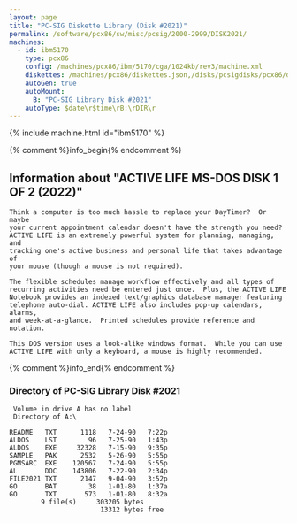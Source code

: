 ```yaml
---
layout: page
title: "PC-SIG Diskette Library (Disk #2021)"
permalink: /software/pcx86/sw/misc/pcsig/2000-2999/DISK2021/
machines:
  - id: ibm5170
    type: pcx86
    config: /machines/pcx86/ibm/5170/cga/1024kb/rev3/machine.xml
    diskettes: /machines/pcx86/diskettes.json,/disks/pcsigdisks/pcx86/diskettes.json
    autoGen: true
    autoMount:
      B: "PC-SIG Library Disk #2021"
    autoType: $date\r$time\rB:\rDIR\r
---
```


{% include machine.html id="ibm5170" %}

{% comment %}info_begin{% endcomment %}

## Information about "ACTIVE LIFE MS-DOS DISK 1 OF 2 (2022)"

    Think a computer is too much hassle to replace your DayTimer?  Or maybe
    your current appointment calendar doesn't have the strength you need?
    ACTIVE LIFE is an extremely powerful system for planning, managing, and
    tracking one's active business and personal life that takes advantage of
    your mouse (though a mouse is not required).
    
    The flexible schedules manage workflow effectively and all types of
    recurring activities need be entered just once.  Plus, the ACTIVE LIFE
    Notebook provides an indexed text/graphics database manager featuring
    telephone auto-dial. ACTIVE LIFE also includes pop-up calendars, alarms,
    and week-at-a-glance.  Printed schedules provide reference and notation.
    
    This DOS version uses a look-alike windows format.  While you can use
    ACTIVE LIFE with only a keyboard, a mouse is highly recommended.
{% comment %}info_end{% endcomment %}


### Directory of PC-SIG Library Disk #2021

     Volume in drive A has no label
     Directory of A:\

    README   TXT      1118   7-24-90   7:22p
    ALDOS    LST        96   7-25-90   1:43p
    ALDOS    EXE     32328   7-15-90   9:35p
    SAMPLE   PAK      2532   5-26-90   5:55p
    PGMSARC  EXE    120567   7-24-90   5:55p
    AL       DOC    143806   7-22-90   2:34p
    FILE2021 TXT      2147   9-04-90   3:52p
    GO       BAT        38   1-01-80   1:37a
    GO       TXT       573   1-01-80   8:32a
            9 file(s)     303205 bytes
                           13312 bytes free
